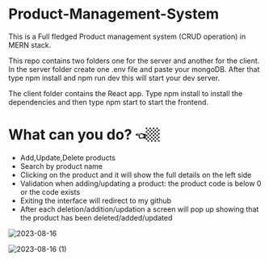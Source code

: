 # Product-Management-System 
 
This is a Full fledged Product management system (CRUD operation) in MERN stack.

This repo contains two folders one for the server and another for the client. In the server folder create one .env file and paste your mongoDB. After that type npm install and npm run dev this will start your dev server.

The client folder contains the React app. Type npm install to install the dependencies and then type npm start to start the frontend.
 
 # What can you do? 👈🏼
- Add,Update,Delete products
- Search by product name
- Clicking on the product and it will show the full details on the left side
- Validation when adding/updating a product: the product code is below 0 or the code exists
- Exiting the interface will redirect to my github
- After each deletion/addition/updation a screen will pop up showing that the product has been deleted/added/updated





![2023-08-16](https://github.com/BenEliyahu/Product-Management-System/assets/108268890/5db69965-6b91-4521-831f-c2037a6ac720.png)

![2023-08-16 (1)](https://github.com/BenEliyahu/Product-Management-System/assets/108268890/8f149816-d9cf-45ec-b94d-805718e29154.png)

